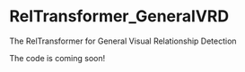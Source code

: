 # RelTransformer_GeneralVRD

The RelTransformer for General Visual Relationship Detection

The code is coming soon!

